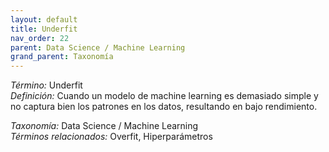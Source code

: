 ```yaml
---
layout: default
title: Underfit
nav_order: 22
parent: Data Science / Machine Learning
grand_parent: Taxonomía
---
```


*Término:* Underfit  
*Definición:* Cuando un modelo de machine learning es demasiado simple y no captura bien los patrones en los datos, resultando en bajo rendimiento.

*Taxonomía:* Data Science / Machine Learning  
*Términos relacionados:* Overfit, Hiperparámetros
